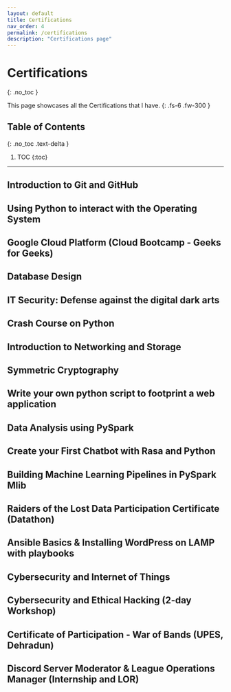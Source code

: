 ```yaml
---
layout: default
title: Certifications
nav_order: 4
permalink: /certifications
description: "Certifications page"
---
```


# Certifications
{: .no_toc }

This page showcases all the Certifications that I have.
{: .fs-6 .fw-300 }

## Table of Contents
{: .no_toc .text-delta }

1. TOC
{:toc}

---

## Introduction to Git and GitHub

## Using Python to interact with the Operating System

## Google Cloud Platform (Cloud Bootcamp - Geeks for Geeks)

## Database Design

## IT Security: Defense against the digital dark arts

## Crash Course on Python

## Introduction to Networking and Storage

## Symmetric Cryptography

## Write your own python script to footprint a web application

## Data Analysis using PySpark

## Create your First Chatbot with Rasa and Python

## Building Machine Learning Pipelines in PySpark Mlib

## Raiders of the Lost Data Participation Certificate (Datathon)

## Ansible Basics & Installing WordPress on LAMP with playbooks

## Cybersecurity and Internet of Things

## Cybersecurity and Ethical Hacking (2-day Workshop)

## Certificate of Participation - War of Bands (UPES, Dehradun)

## Discord Server Moderator & League Operations Manager (Internship and LOR)
